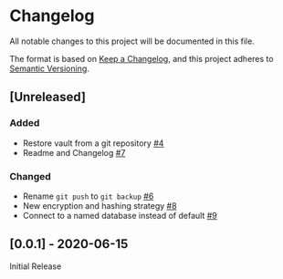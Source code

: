 # Changelog

All notable changes to this project will be documented in this file.

The format is based on [Keep a Changelog](https://keepachangelog.com/en/1.0.0/),
and this project adheres to [Semantic Versioning](https://semver.org/spec/v2.0.0.html).

## [Unreleased]

### Added

-   Restore vault from a git repository [#4](https://github.com/numToStr/ky/pull/4)
-   Readme and Changelog [#7](https://github.com/numToStr/ky/pull/7)

### Changed

-   Rename `git push` to `git backup` [#6](https://github.com/numToStr/ky/pull/6)
-   New encryption and hashing strategy [#8](https://github.com/numToStr/ky/pull/8)
-   Connect to a named database instead of default [#9](https://github.com/numToStr/ky/pull/9)

## [0.0.1] - 2020-06-15

Initial Release
